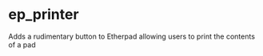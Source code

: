 ep_printer
=======

Adds a rudimentary button to Etherpad allowing users to print the contents of a pad
